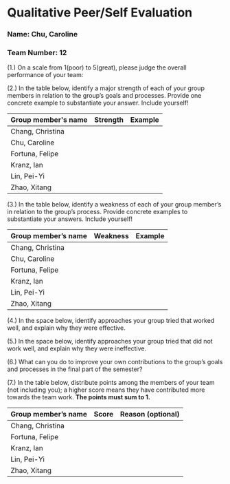 # Qualitative Peer/Self Evaluation

### Name: Chu, Caroline
### Team Number: 12

(1.) On a scale from 1(poor) to 5(great), please judge the overall performance of your team:

(2.) In the table below, identify a major strength of each of your group members in relation to the group’s goals and processes. Provide one concrete example to substantiate your answer. Include yourself!

| Group member's name | Strength | Example |
| ------------------- | -------- | ------- |
|Chang, Christina|||
|Chu, Caroline|||
|Fortuna, Felipe|||
|Kranz, Ian|||
|Lin, Pei-Yi|||
|Zhao, Xitang|||

(3.) In the table below, identify a weakness of each of your group member’s in relation to the group’s process. Provide concrete examples to substantiate your answers. Include yourself!

| Group member’s name | Weakness | Example |
| ------------------- | -------- | ------- |
|Chang, Christina|||
|Chu, Caroline|||
|Fortuna, Felipe|||
|Kranz, Ian|||
|Lin, Pei-Yi|||
|Zhao, Xitang|||

(4.) In the space below, identify approaches your group tried that worked well, and explain why they were effective.

(5.) In the space below, identify approaches your group tried that did not work well, and explain why they were ineffective.

(6.) What can you do to improve your own contributions to the group’s goals and processes in the final part of the semester?

(7.) In the table below, distribute points among the members of your team (not including you); a higher score means they have contributed more towards the team work. **The points must sum to 1.**

| Group member’s name | Score | Reason (optional) |
| ------------------- | ----- | ----------------- |
|Chang, Christina|||
|Fortuna, Felipe|||
|Kranz, Ian|||
|Lin, Pei-Yi|||
|Zhao, Xitang|||

